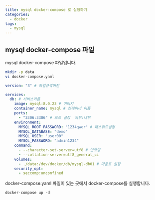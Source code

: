 ```yaml
---
title: mysql docker-compose 로 실행하기
categories:
  - docker 
tags:
  - mysql
---
```


## mysql docker-compose 파일

mysql docker-compose 파일입니다.
```bash
mkdir -p data
vi docker-compose.yaml
```

```yaml
version: "3" # 파일규격버전

services:
  db: # 서비스이름
    image: mysql:8.0.23 # 이미지
    container_name: mysql # 컨테이너 이름
    ports:
      - "3306:3306" # 포트 설정  외부:내부
    environment:
      MYSQL_ROOT_PASSWORD: "1234qwer" # 패스워드설정
      MYSQL_DATABASE: "demo"
      MYSQL_USER: "user00"
      MYSQL_PASSWORD: "admin1234"
    command:
      - --character-set-server=utf8 # 인코딩
      - --collation-server=utf8_general_ci
    volumes:
      - ./data:/dev/docker/db/mysql-db01 # 마운트 설정
    security_opt:
      - seccomp:unconfined      
```

docker-compose.yaml 파일이 있는 곳에서 docker-compose를 실행합니다.  
```
docker-compose up -d
```

